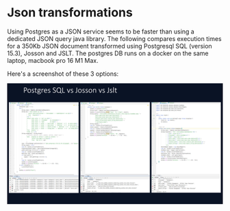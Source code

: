 # Json transformations

Using Postgres as a JSON service seems to be faster than using a dedicated JSON query java library. The following compares execution times for a 350Kb JSON document transformed using Postgresql SQL (version 15.3), Josson and JSLT. The postgres DB runs on a docker on the same laptop, macbook pro 16 M1 Max.

Here's a screenshot of these 3 options:

![JSON transformation comparisson](json-transformation-pgsql-josson-jslt.png)